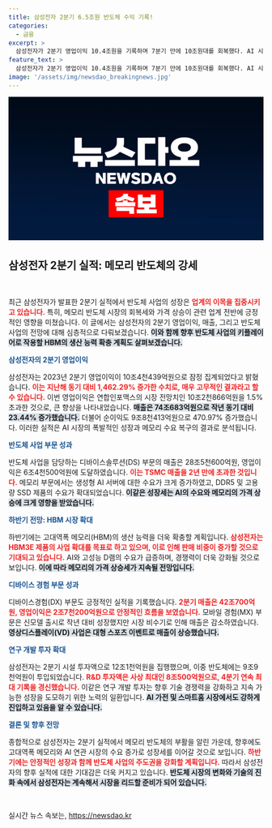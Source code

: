 ```yaml
---
title: 삼성전자 2분기 6.5조원 반도체 수익 기록!
categories:
  - 금융
excerpt: >
  삼성전자가 2분기 영업이익 10.4조원을 기록하며 7분기 만에 10조원대를 회복했다. AI 시장 확대로 반도체 수요가 급증하며 전체 매출도 74조에 달했다. 하반기에는 HBM3E 판매 비중 확대에 나선다.
feature_text: >
  삼성전자가 2분기 영업이익 10.4조원을 기록하며 7분기 만에 10조원대를 회복했다. AI 시장 확대로 반도체 수요가 급증하며 전체 매출도 74조에 달했다. 하반기에는 HBM3E 판매 비중 확대에 나선다.
image: '/assets/img/newsdao_breakingnews.jpg'
---
```


<p><img src="/assets/img/newsdao_breakingnews.jpg" alt="flaretime 속보" /></p>

<h2 data-ke-size="size26">삼성전자 2분기 실적: 메모리 반도체의 강세</h2>

<p data-ke-size="size16">&nbsp;</p>

<p>최근 삼성전자가 발표한 2분기 실적에서 반도체 사업의 성장은 <b><span style="color: #ee2323;">업계의 이목을 집중시키고 있습니다.</span></b> 특히, 메모리 반도체 시장의 회복세와 가격 상승이 관련 업계 전반에 긍정적인 영향을 미쳤습니다. 이 글에서는 삼성전자의 2분기 영업이익, 매출, 그리고 반도체 사업의 전망에 대해 심층적으로 다뤄보겠습니다. <b><span style="background-color: #21538527;">이와 함께 향후 반도체 사업의 키플레이어로 작용할 HBM의 생산 능력 확충 계획도 살펴보겠습니다.</span></b></p>

<p><b><span style="color: #1a5490;">삼성전자의 2분기 영업이익</span></b>  </p>

<p>삼성전자는 2023년 2분기 영업이익이 10조4천439억원으로 잠정 집계되었다고 밝혔습니다. <b><span style="color: #ee2323;">이는 지난해 동기 대비 1,462.29% 증가한 수치로, 매우 고무적인 결과라고 할 수 있습니다.</span></b> 이번 영업이익은 연합인포맥스의 시장 전망치인 10조2천866억원을 1.5% 초과한 것으로, 큰 향상을 나타내었습니다. <b><span style="background-color: #21538527;">매출은 74조683억원으로 작년 동기 대비 23.44% 증가했습니다.</span></b> 더불어 순이익도 9조8천413억원으로 470.97% 증가했습니다. 이러한 실적은 AI 시장의 폭발적인 성장과 메모리 수요 복구의 결과로 분석됩니다.</p>

<p><b><span style="color: #1a5490;">반도체 사업 부문 성과</span></b>  </p>

<p>반도체 사업을 담당하는 디바이스솔루션(DS) 부문의 매출은 28조5천600억원, 영업이익은 6조4천500억원에 도달하였습니다. <b><span style="color: #ee2323;">이는 TSMC 매출을 2년 만에 초과한 것입니다.</span></b> 메모리 부문에서는 생성형 AI 서버에 대한 수요가 크게 증가하였고, DDR5 및 고용량 SSD 제품의 수요가 확대되었습니다. <b><span style="background-color: #21538527;">이같은 성장세는 AI의 수요와 메모리의 가격 상승에 크게 영향을 받았습니다.</span></b> </p>

<p><b><span style="color: #1a5490;">하반기 전망: HBM 시장 확대</span></b>  </p>

<p>하반기에는 고대역폭 메모리(HBM)의 생산 능력을 더욱 확충할 계획입니다. <b><span style="color: #ee2323;">삼성전자는 HBM3E 제품의 사업 확대를 목표로 하고 있으며, 이로 인해 판매 비중이 증가할 것으로 기대되고 있습니다.</span></b> AI와 고성능 D램의 수요가 급증하며, 경쟁력이 더욱 강화될 것으로 보입니다. <b><span style="background-color: #21538527;">이에 따라 메모리의 가격 상승세가 지속될 전망입니다.</span></b></p>

<p><b><span style="color: #1a5490;">디바이스 경험 부문 성과</span></b>  </p>

<p>디바이스경험(DX) 부문도 긍정적인 실적을 기록했습니다. <b><span style="color: #ee2323;">2분기 매출은 42조700억원, 영업이익은 2조7천200억원으로 안정적인 흐름을 보였습니다.</span></b> 모바일 경험(MX) 부문은 신모델 출시로 작년 대비 성장했지만 시장 비수기로 인해 매출은 감소하였습니다. <b><span style="background-color: #21538527;">영상디스플레이(VD) 사업은 대형 스포츠 이벤트로 매출이 상승했습니다.</span></b> </p>

<p><b><span style="color: #1a5490;">연구 개발 투자 확대</span></b>  </p>

<p>삼성전자는 2분기 시설 투자액으로 12조1천억원을 집행했으며, 이중 반도체에는 9조9천억원이 투입되었습니다. <b><span style="color: #ee2323;">R&amp;D 투자액은 사상 최대인 8조500억원으로, 4분기 연속 최대 기록을 경신했습니다.</span></b> 이같은 연구 개발 투자는 향후 기술 경쟁력을 강화하고 지속 가능한 성장을 도모하기 위한 노력의 일환입니다. <b><span style="background-color: #21538527;">AI 가전 및 스마트홈 시장에서도 강하게 진입하고 있음을 알 수 있습니다.</span></b> </p>

<p><b><span style="color: #1a5490;">결론 및 향후 전망</span></b>  </p>

<p>종합적으로 삼성전자는 2분기 실적에서 메모리 반도체의 부활을 알린 가운데, 향후에도 고대역폭 메모리와 AI 연관 시장의 수요 증가로 성장세를 이어갈 것으로 보입니다. <b><span style="color: #ee2323;">하반기에는 안정적인 성장과 함께 반도체 사업의 주도권을 강화할 계획입니다.</span></b> 따라서 삼성전자의 향후 실적에 대한 기대감은 더욱 커지고 있습니다. <b><span style="background-color: #21538527;">반도체 시장의 변화와 기술의 진화 속에서 삼성전자는 계속해서 시장을 리드할 준비가 되어 있습니다.</span></b></p>

<p data-ke-size="size16">&nbsp;</p>
실시간 뉴스 속보는, <a href="https://newsdao.kr" rel="dofollow">https://newsdao.kr</a>


